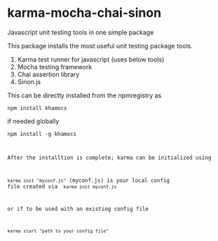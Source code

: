 karma-mocha-chai-sinon
======================

Javascript unit testing tools in one simple package

This package installs the most useful unit testing package tools.

1. Karma test runner for javascript (uses below tools)
2. Mocha testing framework
3. Chai assertion library
4. Sinon.js

This can be directly installed from the npmregistry as

<code>npm install khamocs</code>

if needed globally

<code>npm install -g khamocs</cod>

After the installtion is complete; karma can be initialized using

<code>karma init "myconf.js"</code> (myconf.js) is your local config file created via <code> karma init myconf.js</code>

or if to be used with an existing config file

<code>karma start "path to your config file"</code>
